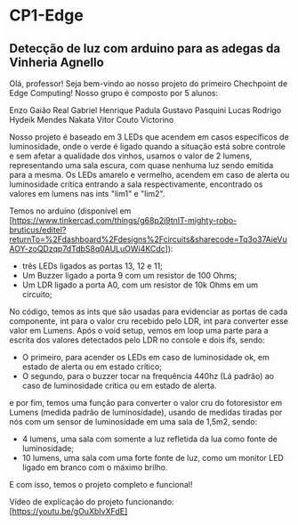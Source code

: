 # CP1-Edge
## Detecção de luz com arduino para as adegas da Vinheria Agnello

Olá, professor! Seja bem-vindo ao nosso projeto do primeiro Chechpoint de Edge Computing!
Nosso grupo é composto por 5 alunos:

Enzo Gaião Real
Gabriel Henrique Padula
Gustavo Pasquini Lucas
Rodrigo Hydeik Mendes Nakata
Vitor Couto Victorino

Nosso projeto é baseado em 3 LEDs que acendem em casos específicos de luminosidade, onde o verde é ligado quando a situação está sobre controle e sem afetar a qualidade dos vinhos, usamos o valor de 2 lumens, representando uma sala escura, com quase nenhuma luz sendo emitida para a mesma. Os LEDs amarelo e vermelho, acendem em caso de alerta ou luminosidade crítica entrando a sala respectivamente, encontrado os valores em lumens nas ints "lim1" e "lim2".

Temos no arduíno (disponível em [https://www.tinkercad.com/things/g68p2i9tnIT-mighty-robo-bruticus/editel?returnTo=%2Fdashboard%2Fdesigns%2Fcircuits&sharecode=Tq3o37AieVuAOY-zoQDzqp7dTdbS8q0AULuOWi4KCdc]): 
- três LEDs ligados as portas 13, 12 e 11;
- Um Buzzer ligado a porta 9 com um resistor de 100 Ohms;
- Um LDR ligado a porta A0, com um resistor de 10k Ohms em um circuito;

No código, temos as ints que são usadas para evidenciar as portas de cada componente, int para o valor cru recebido pelo LDR, int para converter esse valor em Lumens.
Após o void setup, vemos em loop uma parte para a escrita dos valores detectados pelo LDR no console e dois ifs, sendo:
- O primeiro, para acender os LEDs em caso de luminosidade ok, em estado de alerta ou em estado crítico;
- O segundo, para o buzzer tocar na frequência 440hz (Lá padrão) ao caso de luminosidade crítica ou em estado de alerta.

e por fim, temos uma função para converter o valor cru do fotoresistor em Lumens (medida padrão de luminosidade), usando de medidas tiradas por nós com um sensor de luminosidade em uma sala de 1,5m2, sendo:
- 4 lumens, uma sala com somente a luz refletida da lua como fonte de luminosidade;
- 10 lumens, uma sala com uma forte fonte de luz, como um monitor LED ligado em branco com o máximo brilho.

E com isso, temos o projeto completo e funcional!

Vídeo de explicação do projeto funcionando: [https://youtu.be/gOuXbIvXFdE]



